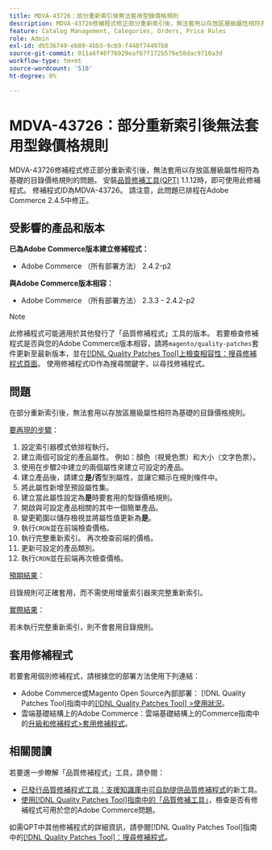 ```yaml
---
title: MDVA-43726：部分重新索引後無法套用型錄價格規則
description: MDVA-43726修補程式修正部分重新索引後，無法套用以存放區層級屬性相符為基礎的目錄價格規則的問題。 安裝[Quality Patches Tool (QPT)](https://experienceleague.adobe.com/en/docs/commerce-operations/tools/quality-patches-tool/quality-patches-tool-to-self-serve-quality-patches) 1.1.12後，即可使用此修補程式。 修補程式ID為MDVA-43726。 請注意，此問題已排程在Adobe Commerce 2.4.5中修正。
feature: Catalog Management, Categories, Orders, Price Rules
role: Admin
exl-id: db536749-eb89-4bb5-9c69-f448f74497b8
source-git-commit: 011a6f46f76029eaf67f172b576e58dac9710a3d
workflow-type: tm+mt
source-wordcount: '510'
ht-degree: 0%

---
```


# MDVA-43726：部分重新索引後無法套用型錄價格規則

MDVA-43726修補程式修正部分重新索引後，無法套用以存放區層級屬性相符為基礎的目錄價格規則的問題。 安裝[品質修補工具(QPT)](https://experienceleague.adobe.com/en/docs/commerce-operations/tools/quality-patches-tool/quality-patches-tool-to-self-serve-quality-patches) 1.1.12時，即可使用此修補程式。 修補程式ID為MDVA-43726。 請注意，此問題已排程在Adobe Commerce 2.4.5中修正。

## 受影響的產品和版本

**已為Adobe Commerce版本建立修補程式：**

* Adobe Commerce （所有部署方法） 2.4.2-p2

**與Adobe Commerce版本相容：**

* Adobe Commerce （所有部署方法） 2.3.3 - 2.4.2-p2

>[!NOTE]
>
>此修補程式可能適用於其他發行了「品質修補程式」工具的版本。 若要檢查修補程式是否與您的Adobe Commerce版本相容，請將`magento/quality-patches`套件更新至最新版本，並在[[!DNL Quality Patches Tool]上檢查相容性：搜尋修補程式頁面](https://experienceleague.adobe.com/en/docs/commerce-operations/tools/quality-patches-tool/quality-patches-tool-to-self-serve-quality-patches)。 使用修補程式ID作為搜尋關鍵字，以尋找修補程式。

## 問題

在部分重新索引後，無法套用以存放區層級屬性相符為基礎的目錄價格規則。

<u>要再現的步驟</u>：

1. 設定索引器模式依排程執行。
1. 建立兩個可設定的產品屬性。 例如：顏色（視覺色票）和大小（文字色票）。
1. 使用在步驟2中建立的兩個屬性來建立可設定的產品。
1. 建立產品後，請建立&#x200B;**是/否**&#x200B;型別屬性，並讓它顯示在規則條件中。
1. 將此屬性新增至預設屬性集。
1. 建立當此屬性設定為&#x200B;**是**&#x200B;時要套用的型錄價格規則。
1. 開啟與可設定產品相關的其中一個簡單產品。
1. 變更範圍以儲存檢視並將屬性值更新為&#x200B;**是**。
1. 執行`CRON`並在前端檢查價格。
1. 執行完整重新索引。 再次檢查前端的價格。
1. 更新可設定的產品類別。
1. 執行`CRON`並在前端再次檢查價格。

<u>預期結果</u>：

目錄規則可正確套用，而不需使用增量索引器來完整重新索引。

<u>實際結果</u>：

若未執行完整重新索引，則不會套用目錄規則。

## 套用修補程式

若要套用個別修補程式，請根據您的部署方法使用下列連結：

* Adobe Commerce或Magento Open Source內部部署： [!DNL Quality Patches Tool]指南中的[[!DNL Quality Patches Tool] >使用狀況](/help/tools/quality-patches-tool/usage.md)。
* 雲端基礎結構上的Adobe Commerce：雲端基礎結構上的Commerce指南中的[升級和修補程式>套用修補程式](https://experienceleague.adobe.com/docs/commerce-cloud-service/user-guide/develop/upgrade/apply-patches.html)。

## 相關閱讀

若要進一步瞭解「品質修補程式」工具，請參閱：

* [已發行品質修補程式工具：支援知識庫中可自助提供品質修補程式](https://experienceleague.adobe.com/en/docs/commerce-operations/tools/quality-patches-tool/quality-patches-tool-to-self-serve-quality-patches)的新工具。
* [使用[!DNL Quality Patches Tool]指南中的「品質修補工具」](/help/tools/quality-patches-tool/patches-available-in-qpt/check-patch-for-magento-issue-with-magento-quality-patches.md)，檢查是否有修補程式可用於您的Adobe Commerce問題。

如需QPT中其他修補程式的詳細資訊，請參閱[!DNL Quality Patches Tool]指南中的[[!DNL Quality Patches Tool]：搜尋修補程式](https://experienceleague.adobe.com/tools/commerce-quality-patches/index.html)。
